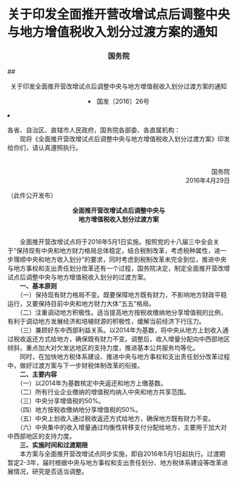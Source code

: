 # 关于印发全面推开营改增试点后调整中央与地方增值税收入划分过渡方案的通知

### <p style="text-align:center" color="#06c"   text-dec oration="none" >国务院 </p>
##<p style="text-align:center" color="#c00"   text-dec oration="none">关于印发全面推开营改增试点后调整中央与地方增值税收入划分过渡方案的通知 </p>
        <li class="sv_black14_30" style="text-align:center">国发〔2016〕26号</li> 

 <li class="sv_texth3" id="tax_content">           <p>各省、自治区、直辖市人民政府，国务院各部委、各直属机构：<br>　　现将《全面推开营改增试点后调整中央与地方增值税收入划分过渡方案》印发给你们，请认真遵照执行。<br>　　　　　　　　　　　　　　　　　　　　　　　　　　　　 　 </p><p style="text-align: right">国务院<br>　　　　　　　　　　　　　　　　　　　　　　　　　　　 　2016年4月29日</p><p>（此件公开发布）</p><p style="text-align: center"><strong>全面推开营改增试点后调整中央与<br>地方增值税收入划分过渡方案</strong></p><p><br>　　全面推开营改增试点将于2016年5月1日实施。按照党的十八届三中全会关于“保持现有中央和地方财力格局总体稳定，结合税制改革，考虑税种属性，进一步理顺中央和地方收入划分”的要求，同时考虑到税制改革未完全到位，推进中央与地方事权和支出责任划分改革还有一个过程，国务院决定，制定全面推开营改增试点后调整中央与地方增值税收入划分的过渡方案。<br>　　<strong>一、基本原则<br></strong>　　（一）保持现有财力格局不变。既要保障地方既有财力，不影响地方财政平稳运行，又要保持目前中央和地方财力大体“五五”格局。<br>　　（二）注重调动地方积极性。适当提高地方按税收缴纳地分享增值税的比例，有利于调动地方发展经济和培植财源的积极性，缓解当前经济下行压力。<br>　　（三）兼顾好东中西部利益关系。以2014年为基数，将中央从地方上划收入通过税收返还方式给地方，确保既有财力不变。调整后，收入增量分配向中西部地区倾斜，重点加大对欠发达地区的支持力度，推进基本公共服务均等化。<br>　　同时，在加快地方税体系建设、推进中央与地方事权和支出责任划分改革过程中，做好过渡方案与下一步财税体制改革的衔接。<br>　　<strong>二、主要内容<br></strong>　　（一）以2014年为基数核定中央返还和地方上缴基数。<br>　　（二）所有行业企业缴纳的增值税均纳入中央和地方共享范围。<br>　　（三）中央分享增值税的50%。<br>　　（四）地方按税收缴纳地分享增值税的50%。<br>　　（五）中央上划收入通过税收返还方式给地方，确保地方既有财力不变。<br>　　（六）中央集中的收入增量通过均衡性转移支付分配给地方，主要用于加大对中西部地区的支持力度。<br>　　<strong>三、实施时间和过渡期限<br></strong>　　本方案与全面推开营改增试点同步实施，即自2016年5月1日起执行。过渡期暂定2-3年，届时根据中央与地方事权和支出责任划分、地方税体系建设等改革进展情况，研究是否适当调整。</p>